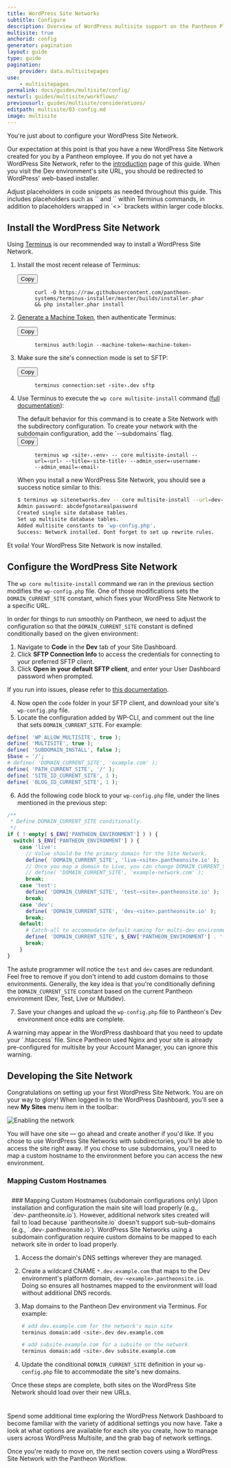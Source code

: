 ```yaml
---
title: WordPress Site Networks
subtitle: Configure
description: Overview of WordPress multisite support on the Pantheon Platform.
multisite: true
anchorid: config
generator: pagination
layout: guide
type: guide
pagination:
    provider: data.multisitepages
use:
    - multisitepages
permalink: docs/guides/multisite/config/
nexturl: guides/multisite/workflows/
previousurl: guides/multisite/considerations/
editpath: multisite/03-config.md
image: multisite
---
```

You're just about to configure your WordPress Site Network.

Our expectation at this point is that you have a new WordPress Site Network created for you by a Pantheon employee. If you do not yet have a WordPress Site Network, refer to the [introduction](/docs/guides/multisite/) page of this guide. When you visit the Dev environment's site URL, you should be redirected to WordPress' web-based installer.

<Alert title="Note" type="info">
Adjust placeholders in code snippets as needed throughout this guide. This includes placeholders such as `<site>` and `<env>` within Terminus commands, in addition to placeholders wrapped in `<>` brackets within larger code blocks.
</Alert>

## Install the WordPress Site Network

Using [Terminus](/docs/terminus/) is our recommended way to install a WordPress Site Network.

1. Install the most recent release of Terminus:

    <div class="copy-snippet">
      <button class="btn btn-default btn-clippy" data-clipboard-target="#terminus-installer">Copy</button>
      <figure><pre id="terminus-installer"><code class="command bash" data-lang="bash">curl -O https://raw.githubusercontent.com/pantheon-systems/terminus-installer/master/builds/installer.phar && php installer.phar install</code></pre></figure>
    </div>

2. [Generate a Machine Token](https://dashboard.pantheon.io/machine-token/create), then authenticate Terminus:

      <div class="copy-snippet">
        <button class="btn btn-default btn-clippy" data-clipboard-target="#mac-mt-auth">Copy</button>
        <figure><pre id="mac-mt-auth"><code class="command bash" data-lang="bash">terminus auth:login --machine-token=&lsaquo;machine-token&rsaquo;</code></pre></figure>
      </div>

3. Make sure the site's connection mode is set to SFTP:

      <div class="copy-snippet">
        <button class="btn btn-default btn-clippy" data-clipboard-target="#sftp">Copy</button>
        <figure><pre id="sftp"><code class="command bash" data-lang="bash">terminus connection:set &lsaquo;site&rsaquo;.dev sftp</code></pre></figure>
      </div>

4. Use Terminus to execute the `wp core multisite-install` command ([full documentation](https://developer.wordpress.org/cli/commands/core/multisite-install/)):

    <Alert title="Note" type="info">
    The default behavior for this command is to create a Site Network with the subdirectory configuration. To create your network with the subdomain configuration, add the `--subdomains` flag.
    </Alert>

    <div class="copy-snippet">
      <button class="btn btn-default btn-clippy" data-clipboard-target="#multisite-install">Copy</button>
      <figure><pre id="multisite-install"><code class="command bash" data-lang="bash">terminus wp &lsaquo;site&rsaquo;.&lsaquo;env&rsaquo; -- core multisite-install --url=&lsaquo;url&rsaquo; --title=&lsaquo;site-title&rsaquo; --admin_user=&lsaquo;username&rsaquo; --admin_email=&lsaquo;email&rsaquo;</code></pre></figure>
    </div>

    When you install a new WordPress Site Network, you should see a success notice similar to this:

    ```bash
    $ terminus wp sitenetworks.dev -- core multisite-install --url=dev-sitenetworks.pantheonsite.io --title="Site Networks" --admin_user=aghost --admin_email=aghost@pantheon.io
    Admin password: abcdefgnotarealpassword
    Created single site database tables.
    Set up multisite database tables.
    Added multisite constants to 'wp-config.php'.
    Success: Network installed. Dont forget to set up rewrite rules.
    ```

Et voila! Your WordPress Site Network is now installed.

## Configure the WordPress Site Network
The `wp core multisite-install` command we ran in the previous section modifies the `wp-config.php` file. One of those modifications sets the `DOMAIN_CURRENT_SITE` constant, which fixes your WordPress Site Network to a specific URL.

In order for things to run smoothly on Pantheon, we need to adjust the configuration so that the `DOMAIN_CURRENT_SITE` constant is defined conditionally based on the given environment:

1. Navigate to **<span class="glyphicons glyphicons-embed-close"></span> Code** in the **<span class="glyphicons glyphicons-wrench"></span> Dev** tab of your Site Dashboard.
2. Click **<span class="glyphicons glyphicons-info-sign"></span> SFTP Connection Info** to access the credentials for connecting to your preferred SFTP client.
3. Click **Open in your default SFTP client**, and enter your User Dashboard password when prompted.

  If you run into issues, please refer to [this documentation](/docs/sftp/#sftp-connection-information).

4. Now open the `code` folder in your SFTP client, and download your site's `wp-config.php` file.
5. Locate the configuration added by WP-CLI, and comment out the line that sets `DOMAIN_CURRENT_SITE`. For example:

  ```php
  define( 'WP_ALLOW_MULTISITE', true );
  define( 'MULTISITE', true );
  define( 'SUBDOMAIN_INSTALL', false );
  $base = '/';
  # define( 'DOMAIN_CURRENT_SITE', 'example.com' );
  define( 'PATH_CURRENT_SITE', '/' );
  define( 'SITE_ID_CURRENT_SITE', 1 );
  define( 'BLOG_ID_CURRENT_SITE', 1 );
  ```

6. Add the following code block to your `wp-config.php` file, under the lines mentioned in the previous step:

  ```php
  /**
   * Define DOMAIN_CURRENT_SITE conditionally.
   */
  if ( ! empty( $_ENV['PANTHEON_ENVIRONMENT'] ) ) {
    switch( $_ENV['PANTHEON_ENVIRONMENT'] ) {
      case 'live':
        // Value should be the primary domain for the Site Network.
        define( 'DOMAIN_CURRENT_SITE', 'live-<site>.pantheonsite.io' );
        // Once you map a domain to Live, you can change DOMAIN_CURRENT_SITE
        // define( 'DOMAIN_CURRENT_SITE', 'example-network.com' );
        break;
      case 'test':
        define( 'DOMAIN_CURRENT_SITE', 'test-<site>.pantheonsite.io' );
        break;
      case 'dev':
        define( 'DOMAIN_CURRENT_SITE', 'dev-<site>.pantheonsite.io' );
        break;
      default:
        # Catch-all to accommodate default naming for multi-dev environments.
        define( 'DOMAIN_CURRENT_SITE', $_ENV['PANTHEON_ENVIRONMENT'] . '-' . $_ENV['PANTHEON_SITE_NAME'] . '.pantheonsite.io' );
        break;
      }
  }
  ```

  The astute programmer will notice the `test` and `dev` cases are redundant. Feel free to remove if you don't intend to add custom domains to those environments. Generally, the key idea is that you're conditionally defining the `DOMAIN_CURRENT_SITE` constant based on the current Pantheon environment (Dev, Test, Live or Multidev).

7. Save your changes and upload the `wp-config.php` file to Pantheon's Dev environment once edits are complete.

<Alert title="Note" type="info">
A warning may appear in the WordPress dashboard that you need to update your `.htaccess` file. Since Pantheon used Nginx and your site is already pre-configured for multisite by your Account Manager, you can ignore this warning.
</Alert>

## Developing the Site Network
Congratulations on setting up your first WordPress Site Network. You are on your way to glory! When logged in to the WordPress Dashboard, you'll see a new **My Sites** menu item in the toolbar:


![Enabling the network](../docs/assets/images/wp-network-admin-sites.png)

You will have one site — go ahead and create another if you'd like. If you chose to use WordPress Site Networks with subdirectories, you'll be able to access the site right away. If you chose to use subdomains, you'll need to map a custom hostname to the environment before you can access the new environment.

<div class="panel panel-drop panel-guide" id="accordion">
  <div class="panel-heading panel-drop-heading">
    <a class="accordion-toggle panel-drop-title collapsed" data-toggle="collapse" data-parent="#accordion" data-proofer-ignore data-target="#unique-anchor">
      <h3 class="info panel-title panel-drop-title" style="cursor:pointer;"><span style="line-height:.9" class="glyphicons glyphicons-wrench"></span>Mapping Custom Hostnames</h3>
    </a>
  </div>
  <div id="unique-anchor" class="collapse"  style="padding:10px;">
  ### Mapping Custom Hostnames (subdomain configurations only)
  Upon installation and configuration the main site will load properly (e.g., `dev-<example>.pantheonsite.io`). However, additional network sites created will fail to load because `pantheonsite.io` doesn't support sub-sub-domains (e.g., `<new-sub-site>.dev-<example>.pantheonsite.io`). WordPress Site Networks using a subdomain configuration require custom domains to be mapped to each network site in order to load properly.

  1. Access the domain's DNS settings wherever they are managed.
  2. Create a wildcard CNAME `*.dev.example.com` that maps to the Dev environment's platform domain, `dev-<example>.pantheonsite.io`. Doing so ensures all hostnames mapped to the environment will load without additional DNS records.
  3. Map domains to the Pantheon Dev environment via Terminus. For example:

      ```bash
      # add dev.example.com for the network's main site
      terminus domain:add <site>.dev dev.example.com

      # add subsite.example.com for a subsite on the network
      terminus domain:add <site>.dev subsite.example.com
      ```

  4. Update the conditional `DOMAIN_CURRENT_SITE` definition in your `wp-config.php` file to accommodate the site's new domains.

  Once these steps are complete, both sites on the WordPress Site Network should load over their new URLs.
  </div>
</div>

Spend some additional time exploring the WordPress Network Dashboard to become familiar with the variety of additional settings you now have. Take a look at what options are available for each site you create, how to manage users across WordPress Multisite, and the grab bag of network settings.

Once you're ready to move on, the next section covers using a WordPress Site Network with the Pantheon Workflow.
